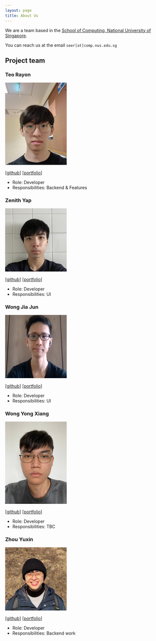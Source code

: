 ```yaml
---
layout: page
title: About Us
---
```


We are a team based in the [School of Computing, National University of Singapore](http://www.comp.nus.edu.sg).

You can reach us at the email `seer[at]comp.nus.edu.sg`

## Project team

### Teo Rayon

<img src="images/noyaroet.png" width="200px">

[[github](https://github.com/NoyaRoeT)]
[[portfolio](team/noyaroet.md)]

* Role: Developer
* Responsibilities: Backend & Features

### Zenith Yap

<img src="images/zenithyap.png" width="200px">

[[github](https://github.com/zenithyap)]
[[portfolio](team/zenithyap.md)]

* Role: Developer
* Responsibilities: UI

### Wong Jia Jun

<img src="images/wong-jia-jun.png" width="200px">

[[github](http://github.com/Wong-Jia-Jun)]
[[portfolio](team/wong-jia-jun.md)]

* Role: Developer
* Responsibilities: UI
### Wong Yong Xiang

<img src="images/wongyx.png" width="200px">

[[github](http://github.com/wongyx)]
[[portfolio](team/wongyx.md)]

* Role: Developer
* Responsibilities: TBC

### Zhou Yuxin

<img src="images/zhoyx.png" width="200px">

[[github](http://github.com/zhoyx)]
[[portfolio](team/zhoyx.md)]

* Role: Developer
* Responsibilities: Backend work
